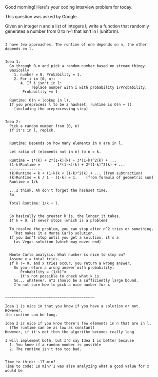 Good morning! Here's your coding interview problem for today.

This question was asked by Google.

Given an integer n and a list of integers l, write a function that randomly generates a number from 0 to n-1 that isn't in l (uniform).

~~~~~~~~~~~~~~~~~~~~~~~~~~~~~~~~~~~~~~~~~~~~

I have two approaches. The runtime of one depends on n, the other depends on l.


Idea 1:
  Go through 0-n and pick a random number based on stream thingy.
  Basically
    1. number = 0. Probability = 1.
    2. For i in [0, n):
       A. If i isn't in l:
            replace number with i with probability 1/Probability.
	    Probability += 1

  Runtime: O(n + lookup in l).
  If you preprocess l to be a hashset, runtime is O(n + l)
    (including the preprocessing step)


Idea 2:
  Pick a random number from [0, n)
  If it's in l, repick.


  Runtime: Depends on how many elements in n are in l.
  
  Let ratio of (elements not in n) to n = k.

  Runtime = 1*(k) + 2*(1-k)(k) + 3*(1-k)^2(k) + ...
  (1-k)Runtime =        1*(1-k)(k) + 2*(1-k)^2(k) + ...
  ---------------
  (k)Runtime = k + (1-k)k + (1-k)^2(k) + ... (from subtraction)
  (k)Runtime = k / 1 - (1-k) = 1.    (from formula of geometric sum)
  Runtime = 1/k

  ...I think. Ah don't forget the hashset time.
  So

  Total Runtime: 1/k + l.


  So basically the greater k is, the longer it takes.
  If k = 0, it never stops (which is a problem)

  To resolve the problem, you can stop after n^2 tries or something.
    That makes it a Monte Carlo solution.
  If you don't stop until you get a solution, it's a
    Las Vegas solution (which may never end)


  Monte Carlo analysis: What number is nice to stop on?
  Assume x = total tries.
  If k != 0, and x tries occur, you return a wrong answer.
    So you return a wrong answer with probability:
       Probability = (1/k)^x
       It's not possible to check what k is.
    So... whatever. n^2 should be a sufficiently large bound.
    I'm not sure how to pick a nice number for x


~~~~~~~~~~~~~~~~~~~~~~~~~~~~~~~~~~~~~~~~~

Idea 1 is nice in that you know if you have a solution or not. However,
the runtime can be long.

Idea 2 is nice if you know there's few elements in n that are in l.
  (The runtime can be as low as constant)
However, if it's not then the algorithm becomes really long

I will implement both, but I'd say Idea 1 is better because
  1. You know if a random number is possible
  2. The runtime isn't too too bad.


Time to think: ~17 min?
Time to code: 18 min? I was also analyzing what a good value for x would be
